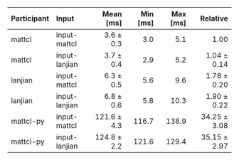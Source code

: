 | Participant | Input | Mean [ms] | Min [ms] | Max [ms] | Relative |
|:---|:---|---:|---:|---:|---:|
| mattcl | input-mattcl | 3.6 ± 0.3 | 3.0 | 5.1 | 1.00 |
| mattcl | input-lanjian | 3.7 ± 0.4 | 2.9 | 5.2 | 1.04 ± 0.14 |
| lanjian | input-mattcl | 6.3 ± 0.5 | 5.6 | 9.6 | 1.78 ± 0.20 |
| lanjian | input-lanjian | 6.8 ± 0.6 | 5.8 | 10.3 | 1.90 ± 0.22 |
| mattcl-py | input-mattcl | 121.6 ± 4.3 | 116.7 | 138.9 | 34.25 ± 3.08 |
| mattcl-py | input-lanjian | 124.8 ± 2.2 | 121.6 | 129.4 | 35.15 ± 2.97 |
